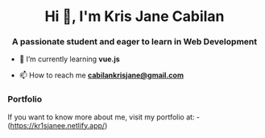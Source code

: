 <h1 align="center">Hi 👋, I'm Kris Jane Cabilan</h1>
<h3 align="center">A passionate student and eager to learn in Web Development</h3>

- 🌱 I’m currently learning **vue.js**

- 📫 How to reach me **cabilankrisjane@gmail.com**

### Portfolio
If you want to know more about me, visit my portfolio at:
-(https://kr1sjanee.netlify.app/)
